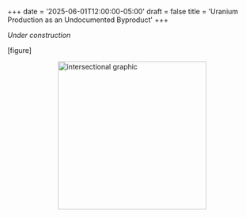 +++
date = '2025-06-01T12:00:00-05:00'
draft = false
title = 'Uranium Production as an Undocumented Byproduct'
+++

*Under construction*


[figure]

<img src="/images/intersection_graphics/u_byproduct.pdf" alt="intersectional graphic" style="display: block; margin: 0 auto; width: 300px;">
